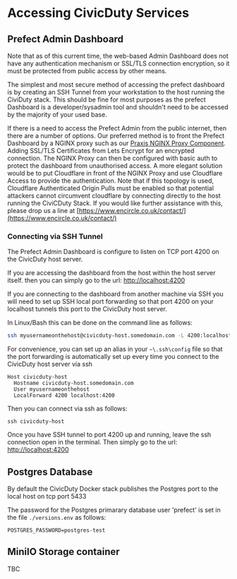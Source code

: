 # Accessing CivicDuty Services

## Prefect Admin Dashboard

Note that as of this current time, the web-based Admin Dashboard does not have any authentication mechanism or SSL/TLS connection encryption, so it must be protected from public access by other means.

The simplest and most secure method of accessing the prefect dashboard is by creating an SSH Tunnel from your workstation to the host running the CiviDuty stack. This should be fine for most purposes as the prefect Dashboard is a developer/sysadmin tool and shouldn't need to be accessed by the majority of your used base.

If there is a need to access the Prefect Admin from the public internet, then there are a number of options. Our preferred method is to front the Prefect Dashboard by a NGINX proxy such as our [Praxis NGINX Proxy Component](https://hub.docker.com/repository/docker/encircle/nginx-proxy/general). Adding SSL/TLS Certificates from Lets Encrypt for an encrypted connection. The NGINX Proxy can then be configured with basic auth to protect the dashboard from unauthorised access. A more elegant solution would be to put Cloudflare in front of the NGINX Proxy and use Cloudflare Access to provide the authentication. Note that if this topology is used, Cloudflare Authenticated Origin Pulls must be enabled so that potential attackers cannot circumvent cloudflare by connecting directly to the host running the CiviCDuty Stack. If you would like further assistance with this, please drop us a line at [https://www.encircle.co.uk/contact/](https://www.encircle.co.uk/contact/)

### Connecting via SSH Tunnel

The Prefect Admin Dashboard is configure to listen on TCP port 4200 on the CivicDuty host server.

If you are accessing the dashboard from the host within the host server itself. then you can simply go to the url: [http://localhost:4200](http://localhost:4200)

If you are connecting to the dashboard from another machine via SSH you will need to set up SSH local port forwarding so that port 4200 on your localhost tunnels this port to the CivicDuty host server.

In Linux/Bash this can be done on the command line as follows:

```bash
ssh myusernameonthehost@civicduty-host.somedomain.com -L 4200:localhost:4200
```

For convenience, you can set up an alias in your `~\.ssh\config` file so that the port forwarding is automatically set up every time you connect to the CivicDuty host server via ssh

```Properties
Host civicduty-host
  Hostname civicduty-host.somedomain.com
  User myusernameonthehost 
  LocalForward 4200 localhost:4200
```

Then you can connect via ssh as follows:

```Properties
ssh civicduty-host
```

Once you have SSH tunnel to port 4200 up and running, leave the ssh connection open in the terminal. Then simply go to the url: [http://localhost:4200](http://localhost:4200)

## Postgres Database

By default the CivicDuty Docker stack publishes the Postgres port to the local host on tcp port 5433

The password for the Postgres primarary database user 'prefect' is set in the file `./versions.env` as follows:

```
POSTGRES_PASSWORD=postgres-test
```

## MiniIO Storage container

TBC
